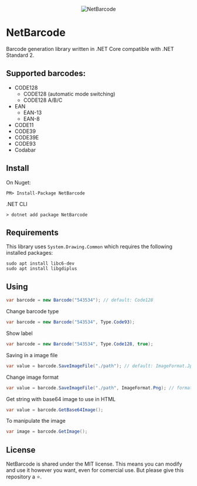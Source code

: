 <p align="center">
    <img src="https://i.imgur.com/C8cdJ7x.png" alt="NetBarcode">
</p>

# NetBarcode

Barcode generation library written in .NET Core compatible with .NET Standard 2.

## Supported barcodes:

* CODE128
  * CODE128 (automatic mode switching)
  * CODE128 A/B/C
* EAN
  * EAN-13
  * EAN-8
* CODE11
* CODE39
* CODE39E
* CODE93
* Codabar

## Install

On Nuget:
```
PM> Install-Package NetBarcode
```

.NET CLI
```
> dotnet add package NetBarcode
```

## Requirements
This library uses `System.Drawing.Common` which requires the following installed packages:
```
sudo apt install libc6-dev 
sudo apt install libgdiplus
```

## Using

``` c#
var barcode = new Barcode("543534"); // default: Code128
```
Change barcode type
``` c#
var barcode = new Barcode("543534", Type.Code93);
```
Show label
``` c#
var barcode = new Barcode("543534", Type.Code128, true);
```
Saving in a image file
``` c#
var value = barcode.SaveImageFile("./path"); // default: ImageFormat.Jpeg
```
Change image format
``` c#
var value = barcode.SaveImageFile("./path", ImageFormat.Png); // formats: Bmp, Gif, Jpeg, Png...
```
Get string with base64 image to use in HTML
``` c#
var value = barcode.GetBase64Image();
```
To manipulate the image
``` c#
var image = barcode.GetImage();
```

## License

NetBarcode is shared under the MIT license. This means you can modify and use it however you want, even for comercial use. But please give this repository a ⭐️.
